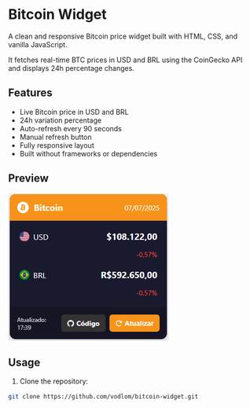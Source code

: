 # Bitcoin Widget

A clean and responsive Bitcoin price widget built with HTML, CSS, and vanilla JavaScript.

It fetches real-time BTC prices in USD and BRL using the CoinGecko API and displays 24h percentage changes.

## Features

- Live Bitcoin price in USD and BRL
- 24h variation percentage
- Auto-refresh every 90 seconds
- Manual refresh button
- Fully responsive layout
- Built without frameworks or dependencies

## Preview

![Bitcoin Widget Screenshot](https://raw.githubusercontent.com/vodlom/bitcoin-widget/refs/heads/main/preview.png)

## Usage

1. Clone the repository:

```bash
git clone https://github.com/vodlom/bitcoin-widget.git
